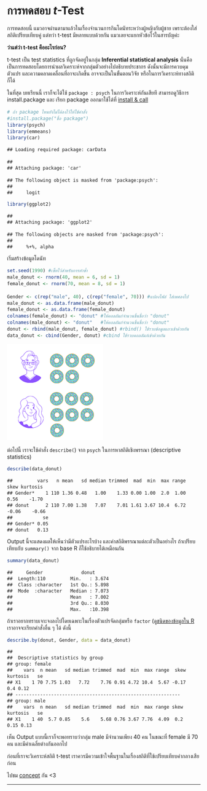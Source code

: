 # การทดสอบ *t*-Test

การทดสอบนี้ แมวอาจผ่านตามาแล้วในเรื่องจำนวนการกินโดนัทระหว่างผู้หญิงกับผู้ชาย เพราะต้องใส่สถิติเปรียบเทียบคู่ แต่ทว่า t-test มีหลายแบบด้วยกัน แมวเลยจะแยกหัวข้อไว้ในสารบัญค่ะ

**ว่าแต่ว่า t-test คืออะไรก่อน?**

t-test เป็น test statistics ที่ถูกจัดอยู่ในกลุ่ม **Inferential statistical analysis** นั่นคือ เป็นการทดสอบโดยการนำผลวิเคราะห์จากกลุ่มตัวอย่างไปอธิบายประชากร ดังนั้นจะมีการควบคุมตัวแปร และความคลาดเคลื่อนที่อาจะเกิดขึ้น อาจจะเป็นในขั้นตอนวิจัย หรือในการวิเคราะห์ทางสถิติก็ได้

ในที่สุด บทเรียนนี้ เราก็จะได้ใช้ `package : psych` ในการวิเคราะห์กันเสียที สามารถดูวิธีการ install.package และ เรียก package ออกมาใช้ได้ที่ [install & call](https://amaiesc.github.io/study_r/install_pac_.html)


``` r
# ถ้า package ไหนยังไม่ได้ลงไว้ให้ใช้คำสั่ง
#install.package("ชื่อ package")
library(psych)
library(emmeans)
library(car)
```

    ## Loading required package: carData

    ## 
    ## Attaching package: 'car'

    ## The following object is masked from 'package:psych':
    ## 
    ##     logit


``` r
library(ggplot2)
```


    ## 
    ## Attaching package: 'ggplot2'

    ## The following objects are masked from 'package:psych':
    ## 
    ##     %+%, alpha


เริ่มสร้างข้อมูลโดนัท

``` r
set.seed(1990) #เซ็ทไว้สำหรับการทำซ้ำ
male_donut <- rnorm(40, mean = 6, sd = 1)
female_donut <- rnorm(70, mean = 8, sd = 1)

Gender <- c(rep("male", 40), c(rep("female", 70))) #แปลงไฟล์ ใส่เพศลงไป
male_donut <- as.data.frame(male_donut)
female_donut <- as.data.frame(female_donut)
colnames(female_donut) <- "donut" #ให้คอลลัมภ์จำนวนชิ้นชื่อว่า "donut"
colnames(male_donut) <- "donut"   #ให้คอลลัมภ์จำนวนชิ้นชื่อว่า "donut"
donut <- rbind(male_donut, female_donut) #rbind() ใช้รวบข้อมูลแถวเข้าด้วยกัน
data_donut <- cbind(Gender, donut) #cbind ใช้รวบคอลลัมภ์เข้าด้วยกัน
```

![donut](https://github.com/amaiesc/study_r/blob/master/docs/Male.png?raw=true)

ต่อไปนี้ เราจะใช้คำสั่ง `describe(`) จาก `psych` ในการหาสถิติเชิงพรรณา (descriptive statistics)

``` r
describe(data_donut)
```

    ##         vars   n mean   sd median trimmed  mad  min  max range  skew kurtosis
    ## Gender*    1 110 1.36 0.48   1.00    1.33 0.00 1.00  2.0  1.00  0.56    -1.70
    ## donut      2 110 7.00 1.38   7.07    7.01 1.61 3.67 10.4  6.72 -0.06    -0.66
    ##           se
    ## Gender* 0.05
    ## donut   0.13

Output นี้จะแสดงผลให้เห็นว่ามีตัวแปรอะไรบ้าง และค่าสถิติพรรณาแต่ละตัวเป็นอย่างไร ถ้าเปรียบเทียบกับ `summary()` จาก base R ก็ใช้อธิบายได้เหมือนกัน

``` r
summary(data_donut)
```
    ##     Gender              donut       
    ##  Length:110         Min.   : 3.674  
    ##  Class :character   1st Qu.: 5.898  
    ##  Mode  :character   Median : 7.073  
    ##                     Mean   : 7.002  
    ##                     3rd Qu.: 8.030  
    ##                     Max.   :10.398


ถ้าเราอยากทราบเจาะจงลงไปโดยเฉพาะในเรื่องตัวแปรจัดกลุ่มหรือ `factor` (ดู[ชนิดของข้อมูลใน R](https://amaiesc.github.io/study_r/type_of_.html) เราอาจจะเรียกคำสั่งอื่น ๆ ได้ ดังนี้

``` r
describe.by(donut, Gender, data = data_donut)
```

    ## 
    ##  Descriptive statistics by group 
    ## group: female
    ##    vars  n mean   sd median trimmed  mad  min  max range  skew kurtosis   se
    ## X1    1 70 7.75 1.03   7.72    7.76 0.91 4.72 10.4  5.67 -0.17      0.4 0.12
    ## ------------------------------------------------------------ 
    ## group: male
    ##    vars  n mean   sd median trimmed  mad  min  max range skew kurtosis   se
    ## X1    1 40  5.7 0.85    5.6    5.68 0.76 3.67 7.76  4.09  0.2     0.15 0.13



เห็น Output แบบนี้เราก็จะพอทราบว่ากลุ่ม male มีจำนวนเพียง 40 คน ในขณะที่ female มี 70 คน และมีค่าเฉลี่ยต่างกันออกไป

ก่อนที่เราจะวิเคราะห์สถิติ t-test เราควรมีความเข้าใจพื้นฐานในเรื่องสถิติที่ใช้เปรียบเทียบค่ากลางเสียก่อน

ไปชม [concept]() กัน <3

__________
